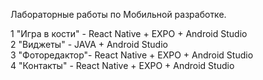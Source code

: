 Лабораторные работы по Мобильной разработке.

1 "Игра в кости" - React Native + EXPO + Android Studio <br>
2 "Виджеты" - JAVA + Android Studio <br>
3 "Фоторедактор"- React Native + EXPO + Android Studio <br>
4 "Контакты" - React Native + EXPO + Android Studio <br>
